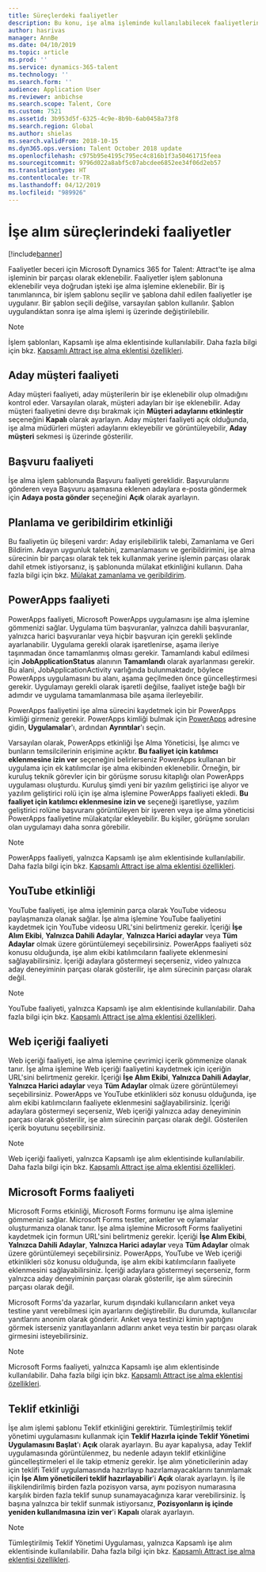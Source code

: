 ```yaml
---
title: Süreçlerdeki faaliyetler
description: Bu konu, işe alma işleminde kullanılabilecek faaliyetlerin çeşitli türleri hakkında bilgi sağlar.
author: hasrivas
manager: AnnBe
ms.date: 04/10/2019
ms.topic: article
ms.prod: ''
ms.service: dynamics-365-talent
ms.technology: ''
ms.search.form: ''
audience: Application User
ms.reviewer: anbichse
ms.search.scope: Talent, Core
ms.custom: 7521
ms.assetid: 3b953d5f-6325-4c9e-8b9b-6ab0458a73f8
ms.search.region: Global
ms.author: shielas
ms.search.validFrom: 2018-10-15
ms.dyn365.ops.version: Talent October 2018 update
ms.openlocfilehash: c975b95e4195c795ec4c816b1f3a50461715feea
ms.sourcegitcommit: 9796d022a8abf5c07abcdee6852ee34f06d2eb57
ms.translationtype: HT
ms.contentlocale: tr-TR
ms.lasthandoff: 04/12/2019
ms.locfileid: "989926"
---
```

# <a name="activities-in-the-hiring-processes"></a>İşe alım süreçlerindeki faaliyetler

[!include[banner](../includes/banner.md)]

Faaliyetler beceri için Microsoft Dynamics 365 for Talent: Attract'te işe alma işleminin bir parçası olarak eklenebilir. Faaliyetler işlem şablonuna eklenebilir veya doğrudan işteki işe alma işlemine eklenebilir. Bir iş tanımlanınca, bir işlem şablonu seçilir ve şablona dahil edilen faaliyetler işe uygulanır. Bir şablon seçili değilse, varsayılan şablon kullanılır. Şablon uygulandıktan sonra işe alma işlemi iş üzerinde değiştirilebilir.

> [!NOTE] 
> İşlem şablonları, Kapsamlı işe alma eklentisinde kullanılabilir. Daha fazla bilgi için bkz. [Kapsamlı Attract işe alma eklentisi özellikleri](./attract-comprehensive-hiring.md).

## <a name="prospect-activity"></a>Aday müşteri faaliyeti

Aday müşteri faaliyeti, aday müşterilerin bir işe eklenebilir olup olmadığını kontrol eder. Varsayılan olarak, müşteri adayları bir işe eklenebilir. Aday müşteri faaliyetini devre dışı bırakmak için **Müşteri adaylarını etkinleştir** seçeneğini **Kapalı** olarak ayarlayın. Aday müşteri faaliyeti açık olduğunda, işe alma müdürleri müşteri adaylarını ekleyebilir ve görüntüleyebilir, **Aday müşteri** sekmesi iş üzerinde gösterilir.

## <a name="application-activity"></a>Başvuru faaliyeti

İşe alma işlem şablonunda Başvuru faaliyeti gereklidir. Başvurularını gönderen veya Başvuru aşamasına eklenen adaylara e-posta göndermek için **Adaya posta gönder** seçeneğini **Açık** olarak ayarlayın.

## <a name="interview-schedule-and-feedback-activity"></a>Planlama ve geribildirim etkinliği

Bu faaliyetin üç bileşeni vardır: Aday erişilebilirlik talebi, Zamanlama ve Geri Bildirim. Adayın uygunluk talebini, zamanlamasını ve geribildirimini, işe alma sürecinin bir parçası olarak tek tek kullanmak yerine işlemin parçası olarak dahil etmek istiyorsanız, iş şablonunda mülakat etkinliğini kullanın. Daha fazla bilgi için bkz. [Mülakat zamanlama ve geribildirim](interview-scheduling-feedback.md).

## <a name="powerapps-activity"></a>PowerApps faaliyeti

PowerApps faaliyeti, Microsoft PowerApps uygulamasını işe alma işlemine gömmenizi sağlar. Uygulama tüm başvuranlar, yalnızca dahili başvuranlar, yalnızca harici başvuranlar veya hiçbir başvuran için gerekli şeklinde ayarlanabilir. Uygulama gerekli olarak işaretlenirse, aşama ileriye taşınmadan önce tamamlanmış olması gerekir. Tamamlandı kabul edilmesi için **JobApplicationStatus** alanının **Tamamlandı** olarak ayarlanması gerekir. Bu alani, JobApplicationActivity varlığında bulunmaktadır, böylece PowerApps uygulamasını bu alanı, aşama geçilmeden önce güncelleştirmesi gerekir. Uygulamayı gerekli olarak işaretli değilse, faaliyet isteğe bağlı bir adımdır ve uygulama tamamlanmasa bile aşama ilerleyebilir.

PowerApps faaliyetini işe alma sürecini kaydetmek için bir PowerApps kimliği girmeniz gerekir. PowerApps kimliği bulmak için [PowerApps](https://web.powerapps.com) adresine gidin, **Uygulamalar**'ı, ardından **Ayrıntılar**'ı seçin.

Varsayılan olarak, PowerApps etkinliği İşe Alma Yöneticisi, İşe alımcı ve bunların temsilcilerinin erişimine açıktır. **Bu faaliyet için katılımcı eklenmesine izin ver** seçeneğini belirlerseniz PowerApps kullanan bir uygulama için ek katılımcılar işe alma ekibinden eklenebilir. Örneğin, bir kuruluş teknik görevler için bir görüşme sorusu kitaplığı olan PowerApps uygulaması oluşturdu. Kuruluş şimdi yeni bir yazılım geliştirici işe alıyor ve yazılım geliştirici rolü için işe alma işlemine PowerApps faaliyeti ekledi. **Bu faaliyet için katılımcı eklenmesine izin ve** seçeneği işaretliyse, yazılım geliştirici rolüne başvuranı görüntüleyen bir işveren veya işe alma yöneticisi PowerApps faaliyetine mülakatçılar ekleyebilir. Bu kişiler, görüşme soruları olan uygulamayı daha sonra görebilir.

> [!NOTE]
> PowerApps faaliyeti, yalnızca Kapsamlı işe alım eklentisinde kullanılabilir. Daha fazla bilgi için bkz. [Kapsamlı Attract işe alma eklentisi özellikleri](./attract-comprehensive-hiring.md).

## <a name="youtube-activity"></a>YouTube etkinliği

YouTube faaliyeti, işe alma işleminin parça olarak YouTube videosu paylaşmanıza olanak sağlar. İşe alma işlemine YouTube faaliyetini kaydetmek için YouTube videosu URL'sini belirtmeniz gerekir. İçeriği **İşe Alım Ekibi**, **Yalnızca Dahili Adaylar**, **Yalnızca Harici adaylar** veya **Tüm Adaylar** olmak üzere görüntülemeyi seçebilirsiniz. PowerApps faaliyeti söz konusu olduğunda, işe alım ekibi katılımcıların faaliyete eklenmesini sağlayabilirsiniz. İçeriği adaylara göstermeyi seçerseniz, video yalnızca aday deneyiminin parçası olarak gösterilir, işe alım sürecinin parçası olarak değil.

> [!NOTE]
> YouTube faaliyeti, yalnızca Kapsamlı işe alım eklentisinde kullanılabilir. Daha fazla bilgi için bkz. [Kapsamlı Attract işe alma eklentisi özellikleri](./attract-comprehensive-hiring.md).

## <a name="web-content-activity"></a>Web içeriği faaliyeti

Web içeriği faaliyeti, işe alma işlemine çevrimiçi içerik gömmenize olanak tanır. İşe alma işlemine Web içeriği faaliyetini kaydetmek için içeriğin URL'sini belirtmeniz gerekir. İçeriği **İşe Alım Ekibi**, **Yalnızca Dahili Adaylar**, **Yalnızca Harici adaylar** veya **Tüm Adaylar** olmak üzere görüntülemeyi seçebilirsiniz. PowerApps ve YouTube etkinlikleri söz konusu olduğunda, işe alım ekibi katılımcıların faaliyete eklenmesini sağlayabilirsiniz. İçeriği adaylara göstermeyi seçerseniz, Web içeriği yalnızca aday deneyiminin parçası olarak gösterilir, işe alım sürecinin parçası olarak değil. Gösterilen içerik boyutunu seçebilirsiniz.

> [!NOTE]
> Web içeriği faaliyeti, yalnızca Kapsamlı işe alım eklentisinde kullanılabilir. Daha fazla bilgi için bkz. [Kapsamlı Attract işe alma eklentisi özellikleri](./attract-comprehensive-hiring.md).

## <a name="microsoft-forms-activity"></a>Microsoft Forms faaliyeti

Microsoft Forms etkinliği, Microsoft Forms formunu işe alma işlemine gömmenizi sağlar. Microsoft Forms testler, anketler ve oylamalar oluşturmanıza olanak tanır. İşe alma işlemine Microsoft Forms faaliyetini kaydetmek için formun URL'sini belirtmeniz gerekir. İçeriği **İşe Alım Ekibi**, **Yalnızca Dahili Adaylar**, **Yalnızca Harici adaylar** veya **Tüm Adaylar** olmak üzere görüntülemeyi seçebilirsiniz. PowerApps, YouTube ve Web içeriği etkinlikleri söz konusu olduğunda, işe alım ekibi katılımcıların faaliyete eklenmesini sağlayabilirsiniz. İçeriği adaylara göstermeyi seçerseniz, form yalnızca aday deneyiminin parçası olarak gösterilir, işe alım sürecinin parçası olarak değil.

Microsoft Forms'da yazarlar, kurum dışındaki kullanıcıların anket veya testine yanıt verebilmesi için ayarlarını değiştirebilir. Bu durumda, kullanıcılar yanıtlarını anonim olarak gönderir. Anket veya testinizi kimin yaptığını görmek isterseniz yanıtlayanların adlarını anket veya testin bir parçası olarak girmesini isteyebilirsiniz.

> [!NOTE]
> Microsoft Forms faaliyeti, yalnızca Kapsamlı işe alım eklentisinde kullanılabilir. Daha fazla bilgi için bkz. [Kapsamlı Attract işe alma eklentisi özellikleri](./attract-comprehensive-hiring.md).

## <a name="offer-activity"></a>Teklif etkinliği

İşe alım işlemi şablonu Teklif etkinliğini gerektirir. Tümleştirilmiş teklif yönetimi uygulamasını kullanmak için **Teklif Hazırla içinde Teklif Yönetimi Uygulamasını Başlat**'ı **Açık** olarak ayarlayın. Bu ayar kapalıysa, aday Teklif uygulamasında görüntülenmez, bu nedenle adayın teklif etkinliğine güncelleştirmeleri el ile takip etmeniz gerekir. İşe alım yöneticilerinin aday için teklifi Teklif uygulamasında hazırlayıp hazırlamayacaklarını tanımlamak için **İşe Alım yöneticileri teklif hazırlayabilir**'i **Açık** olarak ayarlayın. İş ile ilişkilendirilmiş birden fazla pozisyon varsa, aynı pozisyon numarasına karşılık birden fazla teklif sunup sunamayacağınıza karar verebilirsiniz. İş başına yalnızca bir teklif sunmak istiyorsanız, **Pozisyonların iş içinde yeniden kullanılmasına izin ver**'i **Kapalı** olarak ayarlayın.

> [!NOTE]
> Tümleştirilmiş Teklif Yönetimi Uygulaması, yalnızca Kapsamlı işe alım eklentisinde kullanılabilir. Daha fazla bilgi için bkz. [Kapsamlı Attract işe alma eklentisi özellikleri](./attract-comprehensive-hiring.md).


